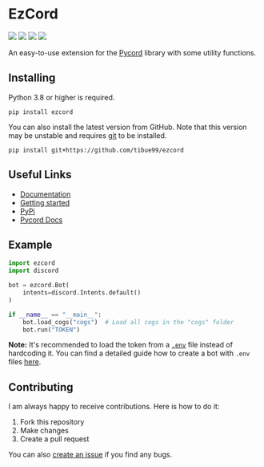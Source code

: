 # EzCord
[![](https://img.shields.io/discord/1010915072694046794?label=discord&style=for-the-badge&logo=discord&color=5865F2&logoColor=white)](https://discord.gg/zfvbjTEzv6)
[![](https://img.shields.io/pypi/v/ezcord.svg?style=for-the-badge&logo=pypi&color=yellow&logoColor=white)](https://pypi.org/project/ezcord/)
[![](https://img.shields.io/pypi/l/ezcord?style=for-the-badge)]()
[![](https://aschey.tech/tokei/github/tibue99/ezcord?style=for-the-badge)](https://github.com/tibue99/ezcord)

An easy-to-use extension for the [Pycord](https://github.com/Pycord-Development/pycord) library with some utility functions.

## Installing
Python 3.8 or higher is required.
```
pip install ezcord
```
You can also install the latest version from GitHub. Note that this version may be unstable
and requires [git](https://git-scm.com/downloads) to be installed.
```
pip install git+https://github.com/tibue99/ezcord
```

## Useful Links
- [Documentation](https://ezcord.readthedocs.io/)
- [Getting started](https://ezcord.readthedocs.io/en/latest/pages/getting_started.html)
- [PyPi](https://pypi.org/project/ezcord/)
- [Pycord Docs](https://docs.pycord.dev/)

## Example
```py
import ezcord
import discord

bot = ezcord.Bot(
    intents=discord.Intents.default()
)

if __name__ == "__main__":
    bot.load_cogs("cogs")  # Load all cogs in the "cogs" folder
    bot.run("TOKEN")
```
**Note:** It's recommended to load the token from a [`.env`](https://pypi.org/project/python-dotenv/) file
instead of hardcoding it. You can find a detailed guide how to create a bot with `.env` files [here](https://guide.pycord.dev/getting-started/creating-your-first-bot#protecting-tokens).

## Contributing
I am always happy to receive contributions. Here is how to do it:
1. Fork this repository
2. Make changes
3. Create a pull request

You can also [create an issue](https://github.com/tibue99/ezcord/issues/new) if you find any bugs.
